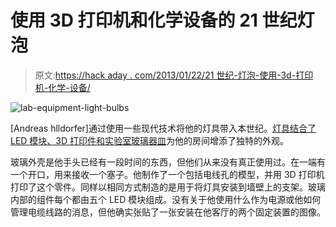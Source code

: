 # 使用 3D 打印机和化学设备的 21 世纪灯泡

> 原文:[https://hack aday . com/2013/01/22/21 世纪-灯泡-使用-3d-打印机-化学-设备/](https://hackaday.com/2013/01/22/21st-century-light-bulbs-using-3d-printer-and-chemistry-equipment/)

![lab-equipment-light-bulbs](../Images/de5cc451cc19d04e608896e72d2d95ae.png)

[Andreas hlldorfer]通过使用一些现代技术将他的灯具带入本世纪。[灯具结合了 LED 模块、3D 打印件和实验室玻璃器皿](http://chaozlabs.blogspot.de/2013/01/21st-century-light-bulb.html)为他的房间增添了独特的外观。

玻璃外壳是他手头已经有一段时间的东西，但他们从来没有真正使用过。在一端有一个开口，用来接收一个塞子。他制作了一个包括电线孔的模型，并用 3D 打印机打印了这个零件。同样以相同方式制造的是用于将灯具安装到墙壁上的支架。玻璃内部的组件每个都由五个 LED 模块组成。没有关于他使用什么作为电源或他如何管理电缆线路的消息，但他确实张贴了一张安装在他客厅的两个固定装置的图像。